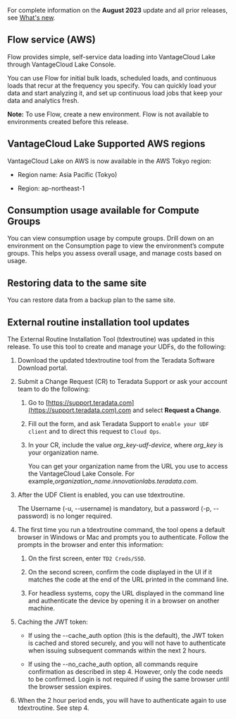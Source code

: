 
For complete information on the **August 2023** update and all prior releases, see [What's new](https://docs.teradata.com/access/sources/dita/topic?dita:mapPath=phg1621910019905.ditamap&dita:ditavalPath=pny1626732985837.ditaval&dita:topicPath=lpz1632246643646.dita).

## Flow service (AWS)


Flow provides simple, self-service data loading into VantageCloud Lake through VantageCloud Lake Console.

You can use Flow for initial bulk loads, scheduled loads, and continuous loads that recur at the frequency you specify. You can quickly load your data and start analyzing it, and set up continuous load jobs that keep your data and analytics fresh.

**Note:** To use Flow, create a new environment. Flow is not available to environments created before this release.

## VantageCloud Lake Supported AWS regions


VantageCloud Lake on AWS is now available in the AWS Tokyo region:

-   Region name: Asia Pacific (Tokyo)

-   Region: ap-northeast-1


## Consumption usage available for Compute Groups


You can view consumption usage by compute groups. Drill down on an environment on the Consumption page to view the environment’s compute groups. This helps you assess overall usage, and manage costs based on usage.

## Restoring data to the same site


You can restore data from a backup plan to the same site.

## External routine installation tool updates


The External Routine Installation Tool (tdextroutine) was updated in this release. To use this tool to create and manage your UDFs, do the following:

1.  Download the updated tdextroutine tool from the Teradata Software Download portal.

1.  Submit a Change Request (CR) to Teradata Support or ask your account team to do the following:

    1.  Go to [https://support.teradata.com](https://support.teradata.com).com and select **Request a Change**.

    1.  Fill out the form, and ask Teradata Support to `enable your UDF client` and to direct this request to `Cloud Ops`.

    1.  In your CR, include the value *org_key-udf-device*, where *org_key* is your organization name.

        You can get your organization name from the URL you use to access the VantageCloud Lake Console. For example,*organization_name.innovationlabs.teradata.com*.

1.  After the UDF Client is enabled, you can use tdextroutine.

    The Username (-u, --username) is mandatory, but a password (-p, --password) is no longer required.

1.  The first time you run a tdextroutine command, the tool opens a default browser in Windows or Mac and prompts you to authenticate. Follow the prompts in the browser and enter this information:

    1.  On the first screen, enter `TD2 Creds/SSO`.

    1.  On the second screen, confirm the code displayed in the UI if it matches the code at the end of the URL printed in the command line.

    1.  For headless systems, copy the URL displayed in the command line and authenticate the device by opening it in a browser on another machine.

1.  Caching the JWT token:

    -   If using the --cache_auth option (this is the default), the JWT token is cached and stored securely, and you will not have to authenticate when issuing subsequent commands within the next 2 hours.

    -   If using the --no_cache_auth option, all commands require confirmation as described in step 4. However, only the code needs to be confirmed. Login is not required if using the same browser until the browser session expires.

1.  When the 2 hour period ends, you will have to authenticate again to use tdextroutine. See step 4.


